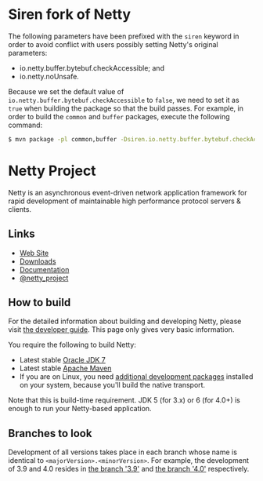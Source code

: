 # Siren fork of Netty

The following parameters have been prefixed with the `siren` keyword in order to avoid conflict with users possibly setting Netty's original parameters:

- io.netty.buffer.bytebuf.checkAccessible; and
- io.netty.noUnsafe.

Because we set the default value of `io.netty.buffer.bytebuf.checkAccessible` to `false`, we need to set it as `true` when building the package so that the build passes.
For example, in order to build the `common` and `buffer` packages, execute the following command:

```sh
$ mvn package -pl common,buffer -Dsiren.io.netty.buffer.bytebuf.checkAccessible=true
```


# Netty Project

Netty is an asynchronous event-driven network application framework for rapid development of maintainable high performance protocol servers & clients.

## Links

* [Web Site](http://netty.io/)
* [Downloads](http://netty.io/downloads.html)
* [Documentation](http://netty.io/wiki/)
* [@netty_project](https://twitter.com/netty_project)

## How to build

For the detailed information about building and developing Netty, please visit [the developer guide](http://netty.io/wiki/developer-guide.html).  This page only gives very basic information.

You require the following to build Netty:

* Latest stable [Oracle JDK 7](http://www.oracle.com/technetwork/java/)
* Latest stable [Apache Maven](http://maven.apache.org/)
* If you are on Linux, you need [additional development packages](http://netty.io/wiki/native-transports.html) installed on your system, because you'll build the native transport.

Note that this is build-time requirement.  JDK 5 (for 3.x) or 6 (for 4.0+) is enough to run your Netty-based application.

## Branches to look

Development of all versions takes place in each branch whose name is identical to `<majorVersion>.<minorVersion>`.  For example, the development of 3.9 and 4.0 resides in [the branch '3.9'](https://github.com/netty/netty/tree/3.9) and [the branch '4.0'](https://github.com/netty/netty/tree/4.0) respectively.
